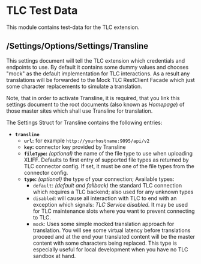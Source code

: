 # TLC Test Data

This module contains test-data for the TLC extension.

## /Settings/Options/Settings/Transline

This settings document will tell the TLC extension which credentials
and endpoints to use. By default it contains some dummy values and
chooses "mock" as the default implementation for TLC interactions.
As a result any translations will be forwarded to the Mock TLC RestClient
Facade which just some character replacements to simulate a translation.

Note, that in order to activate Transline, it is required, that you link
this settings document to the root documents (also known as _Homepage_) of
those master sites which shall use Transline for translation.

The Settings Struct for Transline contains the following entries:

* **`transline`**
    * **`url`:** for example `http://yourhostname:9095/api/v2`
    * **`key`:** connector key provided by Transline
    * **`fileType`:** _(optional)_ the name of the file type to use when uploading XLIFF. Defaults to first entry of supported file types as returned by TLC connector config. If set, it must be one of the file types from the connector config.
    * **`type`:** _(optional)_ the type of your connection; Available types:
        * `default`: _(default and fallback)_ the standard TLC connection which
            requires a TLC backend; also used for any unknown types
        * `disabled`: will cause all interaction with TLC to end with an
            exception which signals: _TLC Service disabled._ It may be used
            for TLC maintenance slots where you want to prevent connecting
            to TLC.
        * `mock`: Uses some simple mocked translation approach for translation.
            You will see some virtual latency before translations proceed and
            at the end your translated content will be the master content with
            some characters being replaced. This type is especially useful for
            local development when you have no TLC sandbox at hand.   
